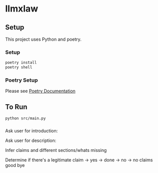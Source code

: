 # llmxlaw


## Setup

This project uses Python and poetry.

### Setup

```bash
poetry install
poetry shell
```

### Poetry Setup

Please see [Poetry Documentation](https://python-poetry.org/docs/)

## To Run

```bash
python src/main.py
```

###

Ask user for introduction:

Ask user for description:

Infer claims and different sections/whats missing

Determine if there's a legitimate claim
 -> yes -> done
-> no -> no claims good bye